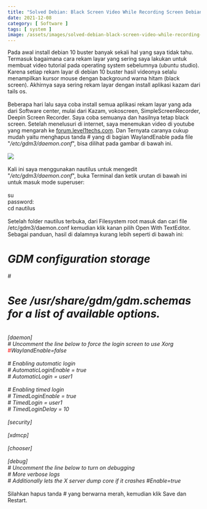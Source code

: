 ```yaml
---
title: "Solved Debian: Black Screen Video While Recording Screen Debian 10 Buster"
date: 2021-12-08
category: [ Software ]
tags: [ system ]
image: /assets/images/solved-debian-black-screen-video-while-recording-screen-debian-10-buster.jpg
---
```

Pada awal install debian 10 buster banyak sekali hal yang saya tidak tahu. Termasuk bagaimana cara rekam layar yang sering saya lakukan untuk membuat video tutorial pada operating system sebelumnya (ubuntu studio). Karena setiap rekam layar di debian 10 buster hasil videonya selalu menampilkan kursor mouse dengan background warna hitam (black screen). Akhirnya saya sering rekam layar dengan install aplikasi kazam dari tails os.<br/>
<br/>
Beberapa hari lalu saya coba install semua aplikasi rekam layar yang ada dari Software center, mulai dari Kazam, vokoscreen, SimpleScreenRecorder, Deepin Screen Recorder. Saya coba semuanya dan hasilnya tetap black screen. Setelah menelusuri di internet, saya menemukan video di youtube yang mengarah ke <a href="https://forum.level1techs.com/t/screen-recorder-for-wayland/112195/21">forum.level1techs.com</a>. Dan Ternyata caranya cukup mudah yaitu menghapus tanda # yang di bagian WaylandEnable pada file "<i>/etc/gdm3/daemon.conf</i>", bisa dilihat pada gambar di bawah ini.<br/>
<br/>
<img class="img-post" src="{{site.baseurl}}/assets/images/wayland-enable.jpg"><br/>
<br/>
Kali ini saya menggunakan nautilus untuk mengedit "<i>/etc/gdm3/daemon.conf</i>", buka Terminal dan ketik urutan di bawah ini untuk masuk mode superuser:<br/>
<br/>
su<br/>
password:<br/>
cd
nautilus<br/>
<br />
Setelah folder nautilus terbuka, dari Filesystem root masuk dan cari file /etc/gdm3/daemon.conf kemudian klik kanan pilih Open With TextEditor. Sebagai panduan, hasil di dalamnya kurang lebih seperti di bawah ini:<br/>
<i>
# GDM configuration storage<br/>
#<br/>
# See /usr/share/gdm/gdm.schemas for a list of available options.<br/>
<br/>
[daemon]<br/>
# Uncomment the line below to force the login screen to use Xorg<br/>
<span style="color:red;">#</span>WaylandEnable=false<br/>
<br/>
# Enabling automatic login<br/>
#  AutomaticLoginEnable = true<br/>
#  AutomaticLogin = user1<br/>
<br/>
# Enabling timed login<br/>
#  TimedLoginEnable = true<br/>
#  TimedLogin = user1<br/>
#  TimedLoginDelay = 10<br/>
<br/>
[security]<br/>
<br/>
[xdmcp]<br/>
<br/>
[chooser]<br/>
<br/>
[debug]<br/>
# Uncomment the line below to turn on debugging<br/>
# More verbose logs<br/>
# Additionally lets the X server dump core if it crashes
#Enable=true<br/>
</i>
<br/>
Silahkan hapus tanda # yang berwarna merah, kemudian klik Save dan Restart.
